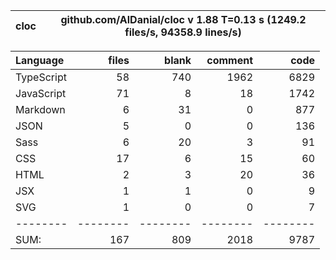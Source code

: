| cloc | github.com/AlDanial/cloc v 1.88 T=0.13 s (1249.2 files/s, 94358.9 lines/s) |
| ---- | -------------------------------------------------------------------------- |


| Language   |    files |    blank |  comment |     code |
| :--------- | -------: | -------: | -------: | -------: |
| TypeScript |       58 |      740 |     1962 |     6829 |
| JavaScript |       71 |        8 |       18 |     1742 |
| Markdown   |        6 |       31 |        0 |      877 |
| JSON       |        5 |        0 |        0 |      136 |
| Sass       |        6 |       20 |        3 |       91 |
| CSS        |       17 |        6 |       15 |       60 |
| HTML       |        2 |        3 |       20 |       36 |
| JSX        |        1 |        1 |        0 |        9 |
| SVG        |        1 |        0 |        0 |        7 |
| --------   | -------- | -------- | -------- | -------- |
| SUM:       |      167 |      809 |     2018 |     9787 |
